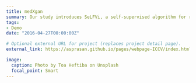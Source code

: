 ```yaml
---
title: medXgan
summary: Our study introduces SeLFVi, a self-supervised algorithm for reconstructing high-fidelity light field videos from stereo video, utilizing geometric and temporal data from stereo pairs and applying a low-rank constraint for light field display, significantly enhancing post-capture video processing on mobile devices.
tags:
- Demo
date: "2016-04-27T00:00:00Z"

# Optional external URL for project (replaces project detail page).
external_link: https://asprasan.github.io/pages/webpage-ICCV/index.html

image:
  caption: Photo by Toa Heftiba on Unsplash
  focal_point: Smart
---
```


